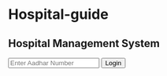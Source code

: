 # Hospital-guide
<!DOCTYPE html>
<html lang="en">

<head>
  <meta charset="UTF-8">
  <meta name="viewport" content="width=device-width, initial-scale=1.0">
  <title>Hospital Management System</title>
  <link rel="stylesheet" href="styles.css">
</head>

<body>
  <div class="container" id="login-page">
    <h2>Hospital Management System</h2>
    <input type="text" id="aadhar" placeholder="Enter Aadhar Number" />
    <button onclick="login()">Login</button>
  </div>

  <div class="container" id="user-options" style="display:none;">
    <button onclick="showAdminPage()">Administrator Login</button>
    <button onclick="showDoctorPage()">Doctor Login</button>
    <button onclick="showPatientPage()">Patient Login</button>
    <button onclick="goBack()">Back</button>
  </div>

  <div class="container" id="admin-page" style="display:none;">
    <h3>Administrator Panel</h3>
    <button onclick="showAddEmployee()">Add Employees</button>
    <button onclick="manageMedicines()">Manage Medicines</button>
    <button onclick="manageMachinery()">Manage Machinery</button>
    <button onclick="goBackToOptions()">Back</button>
  </div>

  <div class="container" id="doctor-page" style="display:none;">
    <h3>Doctor Panel</h3>
    <input type="text" id="doctor-username" placeholder="Enter Username">
    <button onclick="viewAppointments()">View Appointments</button>
    <button onclick="viewPatientReports()">View Patient Reports</button>
    <button onclick="contactMedicalShop()">Contact Medical Shop</button>
    <button onclick="goBackToOptions()">Back</button>
  </div>

  <div class="container" id="patient-page" style="display:none;">
    <h3>Patient Panel</h3>
    <button onclick="viewDoctorAppointments()">View Doctor Appointment List</button>
    <button onclick="showEmergencyOptions()">Emergency</button>
    <button onclick="goBackToOptions()">Back</button>
  </div>

  <div class="container" id="emergency-page" style="display:none;">
    <h3>Emergency Options</h3>
    <button onclick="showNearbyHospitals()">Nearby Hospitals</button>
    <button onclick="showAmbulanceNumbers()">Nearby Ambulance Numbers</button>
    <button onclick="showEmergencyTips()">Emergency Tips & Tricks</button>
    <button onclick="goBackToPatient()">Back</button>
  </div>

  <script src="script.js"></script>
</body>

</html>
